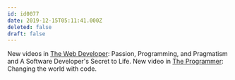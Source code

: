 ```yaml
---
id: id0077
date: 2019-12-15T05:11:41.000Z
deleted: false
draft: false
---
```


New videos in [The Web Developer][1]: Passion, Programming, and Pragmatism and A Software Developer's Secret to Life. New video in [The Programmer][2]: Changing the world with code.

[1]: the-web-developer.html
[2]: the-programmer.html